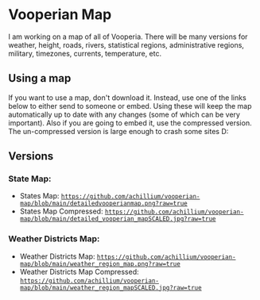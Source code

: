 # Vooperian Map

I am working on a map of all of Vooperia. There will be many versions for weather, height, roads, rivers, statistical regions, administrative regions, military, timezones, currents, temperature, etc.

## Using a map

If you want to use a map, don't download it. Instead, use one of the links below to either send to someone or embed. Using these will keep the map automatically up to date with any changes (some of which can be very important). Also if you are going to embed it, use the compressed version. The un-compressed version is large enough to crash some sites D:

## Versions
### State Map:

* States Map: <code>https://github.com/achillium/vooperian-map/blob/main/detailedvooperianmap.png?raw=true</code>
* States Map Compressed: <code>https://github.com/achillium/vooperian-map/blob/main/detailed_vooperian_mapSCALED.jpg?raw=true</code>

### Weather Districts Map:

* Weather Districts Map: <code>https://github.com/achillium/vooperian-map/blob/main/weather_region_map.png?raw=true</code>
* Weather Districts Map Compressed: <code>https://github.com/achillium/vooperian-map/blob/main/weather_region_mapSCALED.jpg?raw=true</code>
